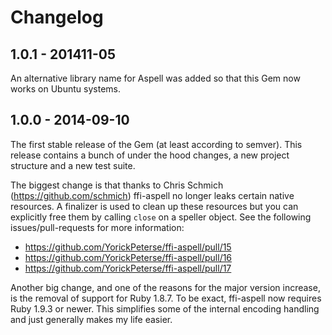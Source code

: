 # Changelog

## 1.0.1 - 201411-05

An alternative library name for Aspell was added so that this Gem now works on
Ubuntu systems.

## 1.0.0 - 2014-09-10

The first stable release of the Gem (at least according to semver). This release
contains a bunch of under the hood changes, a new project structure and a new
test suite.

The biggest change is that thanks to Chris Schmich
(<https://github.com/schmich>) ffi-aspell no longer leaks certain native
resources. A finalizer is used to clean up these resources but you can
explicitly free them by calling `close` on a speller object. See the following
issues/pull-requests for more information:

* <https://github.com/YorickPeterse/ffi-aspell/pull/15>
* <https://github.com/YorickPeterse/ffi-aspell/pull/16>
* <https://github.com/YorickPeterse/ffi-aspell/pull/17>

Another big change, and one of the reasons for the major version increase, is
the removal of support for Ruby 1.8.7. To be exact, ffi-aspell now requires Ruby
1.9.3 or newer. This simplifies some of the internal encoding handling and just
generally makes my life easier.

